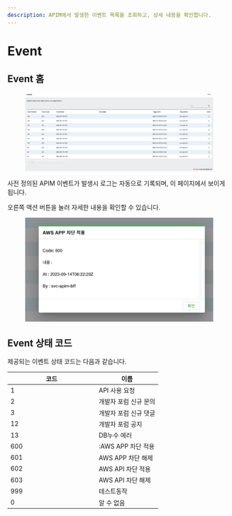 ```yaml
---
description: APIM에서 발생한 이벤트 목록을 조회하고, 상세 내용을 확인합니다.
---
```


# Event

## Event 홈

<figure><img src="../.gitbook/assets/image (3) (1) (1) (1) (1) (1) (1).png" alt=""><figcaption></figcaption></figure>

사전 정의된 APIM 이벤트가 발생시 로그는 자동으로 기록되며, 이 페이지에서 보이게 됩니다.

오른쪽 액션 버튼을 눌러 자세한 내용을 확인할 수 있습니다.

<figure><img src="../.gitbook/assets/image (53).png" alt=""><figcaption></figcaption></figure>

## Event 상태 코드

제공되는 이벤트 상태 코드는 다음과 같습니다.

<table><thead><tr><th width="185">코드</th><th>이름</th></tr></thead><tbody><tr><td>1</td><td>API 사용 요청</td></tr><tr><td>2</td><td>개발자 포럼 신규 문의</td></tr><tr><td>3</td><td>개발자 포럼 신규 댓글</td></tr><tr><td>12</td><td>개발자 포럼 공지</td></tr><tr><td>13</td><td>DB누수 에러 </td></tr><tr><td>600</td><td>:AWS APP 차단 적용</td></tr><tr><td>601</td><td>AWS APP 차단 해제</td></tr><tr><td>602</td><td>AWS API 차단 적용</td></tr><tr><td>603</td><td>AWS API 차단 해제</td></tr><tr><td>999</td><td>테스트동작</td></tr><tr><td>0</td><td>알 수 없음</td></tr></tbody></table>

